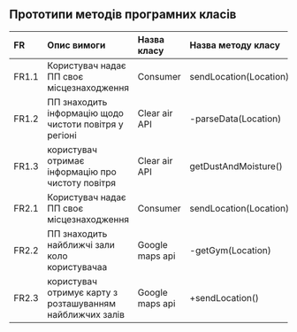 ## Прототипи методів програмних класів

FR    |Опис вимоги   |Назва класу |Назва методу класу|
|:-    |:-            |:-          |:-                |
| FR1.1 | Користувач надає ПП своє місцезнаходження | Consumer | sendLocation(Location)|
| FR1.2 | ПП знаходить інформацію щодо чистоти повітря у регіоні | Clear air API | -parseData(Location)|
| FR1.3 | користувач отримає інформацію про чистоту повітря | Clear air API | getDustAndMoisture()|
| FR2.1 | Користувач надає ПП своє місцезнаходження | Consumer | sendLocation(Location)|
| FR2.2 | ПП знаходить найближчі зали коло користувачаа | Google maps api | -getGym(Location)|
| FR2.3 | користувач отримує карту з розташуванням найближчих залів | Google maps api | +sendLocation()|
